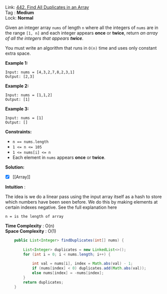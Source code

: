Link: [442. Find All Duplicates in an Array](https://leetcode.com/problems/find-all-duplicates-in-an-array/) <br>
Tag : **Medium**<br>
Lock: **Normal**

Given an integer array `nums` of length `n` where all the integers of `nums` are in the range `[1, n]` and each integer appears **once** or **twice**, return _an array of all the integers that appears **twice**_.

You must write an algorithm that runs in `O(n)` time and uses only constant extra space.

**Example 1:**

```
Input: nums = [4,3,2,7,8,2,3,1]
Output: [2,3]
```

**Example 2:**

```
Input: nums = [1,1,2]
Output: [1]
```

**Example 3:**

```
Input: nums = [1]
Output: []
```

**Constraints:**

- `n == nums.length`
- `1 <= n <= 105`
- `1 <= nums[i] <= n`
- Each element in `nums` appears **once** or **twice**.

**Solution:**

- [x]  [[Array]]

**Intuition** :

The idea is we do a linear pass using the input array itself as a hash to store which numbers have been seen before. We do this by making elements at certain indexes negative. See the full explanation here

```
n = is the length of array
```
**Time Complexity** : O(n)<br>
**Space Complexity** : O(1)

```java
    public List<Integer> findDuplicates(int[] nums) {
        
        List<Integer> duplicates = new LinkedList<>();
        for (int i = 0; i < nums.length; i++) {
            
            int val = nums[i], index = Math.abs(val) - 1;
            if (nums[index] < 0) duplicates.add(Math.abs(val));
            else nums[index] = -nums[index];
        }
        return duplicates;
    }
```
